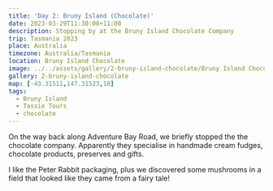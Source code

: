 ```yaml
---
title: 'Day 2: Bruny Island (Chocolate)'
date: 2023-03-29T11:30:00+11:00
description: Stopping by at the Bruny Island Chocolate Company
trip: Tasmania 2023
place: Australia
timezone: Australia/Tasmania
location: Bruny Island Chocolate
image: ../../assets/gallery/2-bruny-island-chocolate/Bruny Island Chocolate.jpeg
gallery: 2-bruny-island-chocolate
map: [-43.31511,147.31523,18]
tags:
  - Bruny Island
  - Tassie Tours
  - chocolate
---
```

On the way back along Adventure Bay Road, we briefly stopped the the chocolate company. Apparently they specialise in handmade cream fudges, chocolate products, preserves and gifts.

I like the Peter Rabbit packaging, plus we discovered some mushrooms in a field that looked like they came from a fairy tale!
